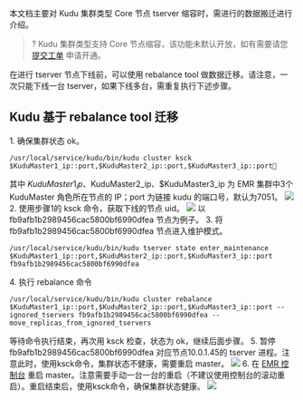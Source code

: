 本文档主要对 Kudu 集群类型 Core 节点 tserver 缩容时，需进行的数据搬迁进行介绍。
>? Kudu 集群类型支持 Core 节点缩容，该功能未默认开放，如有需要请您 [提交工单](https://console.cloud.tencent.com/workorder/category) 申请开通。

在进行 tserver 节点下线前，可以使用 rebalance tool 做数据迁移。请注意，一次只能下线一台 tserver，如果下线多台，需重复执行下述步骤。

## Kudu 基于 rebalance tool 迁移
1. 确保集群状态 ok。
```
/usr/local/service/kudu/bin/kudu cluster ksck $KuduMaster1_ip::port,$KuduMaster2_ip::port,$KuduMaster3_ip::port

```
其中 $KuduMaster1_ip、$KuduMaster2_ip、$KuduMaster3_ip 为 EMR 集群中3个 KuduMaster 角色所在节点的 IP；port 为链接 kudu 的端口号，默认为7051。
![](https://qcloudimg.tencent-cloud.cn/raw/5c363c32fd1b5a56ae5c0a2b76798aae.png)
2. 使用步骤1的 ksck 命令，获取下线的节点 uid。
![](https://qcloudimg.tencent-cloud.cn/raw/3e2bfb44bf57f6a22a615d6bd6a06915.png)
以 fb9afb1b2989456cac5800bf6990dfea 节点为例子。
3. 将 fb9afb1b2989456cac5800bf6990dfea 节点进入维护模式。
```
/usr/local/service/kudu/bin/kudu tserver state enter_maintenance $KuduMaster1_ip::port,$KuduMaster2_ip::port,$KuduMaster3_ip::port fb9afb1b2989456cac5800bf6990dfea
```
4. 执行 rebalance 命令
```
/usr/local/service/kudu/bin/kudu cluster rebalance $KuduMaster1_ip::port,$KuduMaster2_ip::port,$KuduMaster3_ip::port --ignored_tservers fb9afb1b2989456cac5800bf6990dfea --move_replicas_from_ignored_tservers
```
等待命令执行结束，再次用 ksck 检查，状态为 ok，继续后面步骤。
5. 暂停 fb9afb1b2989456cac5800bf6990dfea 对应节点10.0.1.45的 tserver 进程。注意此时，使用ksck命令，集群状态不健康，需要重启 master。
![](https://qcloudimg.tencent-cloud.cn/raw/48475acf8c1c4a790bfd52a8c353776a.png)
6. 在 [EMR 控制台](https://console.cloud.tencent.com/emr) 重启 master。注意需要手动一台一台的重启（不建议使用控制台的滚动重启）。重启结束后，使用ksck命令，确保集群状态健康。
![](https://qcloudimg.tencent-cloud.cn/raw/b70b4513c08c98672bc2b81eebc07bc8.png)



